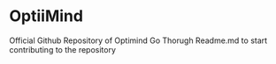 # OptiiMind
Official Github Repository of Optimind Go Thorugh Readme.md to start contributing to the repository
